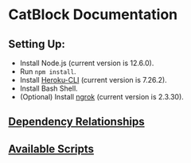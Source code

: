 # CatBlock Documentation

## Setting Up:
* Install Node.js (current version is 12.6.0).
* Run `npm install`.
* Install [Heroku-CLI](https://devcenter.heroku.com/articles/heroku-cli) (current version is 7.26.2).
* Install Bash Shell.
* (Optional) Install [ngrok](https://ngrok.com/download) (current version is 2.3.30).

## [Dependency Relationships](docs/dependency-relationships.md)

## [Available Scripts](docs/available-scripts.md)
